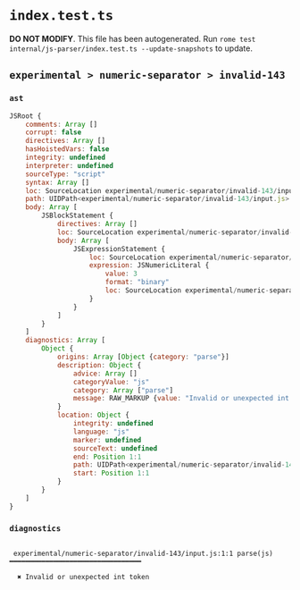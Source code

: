 # `index.test.ts`

**DO NOT MODIFY**. This file has been autogenerated. Run `rome test internal/js-parser/index.test.ts --update-snapshots` to update.

## `experimental > numeric-separator > invalid-143`

### `ast`

```javascript
JSRoot {
	comments: Array []
	corrupt: false
	directives: Array []
	hasHoistedVars: false
	integrity: undefined
	interpreter: undefined
	sourceType: "script"
	syntax: Array []
	loc: SourceLocation experimental/numeric-separator/invalid-143/input.js 1:0-2:0
	path: UIDPath<experimental/numeric-separator/invalid-143/input.js>
	body: Array [
		JSBlockStatement {
			directives: Array []
			loc: SourceLocation experimental/numeric-separator/invalid-143/input.js 1:0-1:10
			body: Array [
				JSExpressionStatement {
					loc: SourceLocation experimental/numeric-separator/invalid-143/input.js 1:1-1:9
					expression: JSNumericLiteral {
						value: 3
						format: "binary"
						loc: SourceLocation experimental/numeric-separator/invalid-143/input.js 1:1-1:9
					}
				}
			]
		}
	]
	diagnostics: Array [
		Object {
			origins: Array [Object {category: "parse"}]
			description: Object {
				advice: Array []
				categoryValue: "js"
				category: Array ["parse"]
				message: RAW_MARKUP {value: "Invalid or unexpected int token"}
			}
			location: Object {
				integrity: undefined
				language: "js"
				marker: undefined
				sourceText: undefined
				end: Position 1:1
				path: UIDPath<experimental/numeric-separator/invalid-143/input.js>
				start: Position 1:1
			}
		}
	]
}
```

### `diagnostics`

```

 experimental/numeric-separator/invalid-143/input.js:1:1 parse(js) ━━━━━━━━━━━━━━━━━━━━━━━━━━━━━━━━━

  ✖ Invalid or unexpected int token


```
